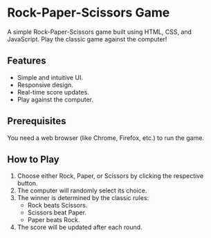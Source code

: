 # Rock-Paper-Scissors Game

A simple Rock-Paper-Scissors game built using HTML, CSS, and JavaScript. Play the classic game against the computer!


## Features

- Simple and intuitive UI.
- Responsive design.
- Real-time score updates.
- Play against the computer.


## Prerequisites

You need a web browser (like Chrome, Firefox, etc.) to run the game.


## How to Play

1. Choose either Rock, Paper, or Scissors by clicking the respective button.
2. The computer will randomly select its choice.
3. The winner is determined by the classic rules:
   - Rock beats Scissors.
   - Scissors beat Paper.
   - Paper beats Rock.
4. The score will be updated after each round.